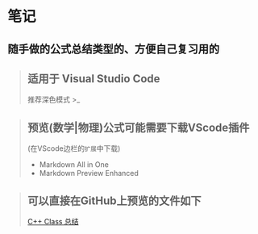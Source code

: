 笔记
====
## 随手做的公式总结类型的、方便自己复习用的

> ## 适用于 Visual Studio Code  
> 推荐深色模式 >_

> ## 预览(数学|物理)公式可能需要下载VScode插件  
> (在VScode边栏的`扩展`中下载)
> * Markdown All in One
> * Markdown Preview Enhanced

> ## 可以直接在GitHub上预览的文件如下
> [C++ Class 总结](./C|C++/class.md)